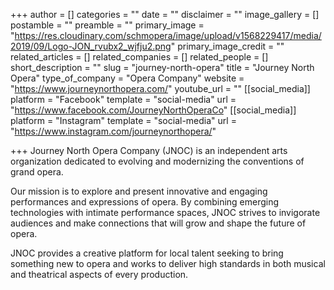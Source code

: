 +++
author = []
categories = ""
date = ""
disclaimer = ""
image_gallery = []
postamble = ""
preamble = ""
primary_image = "https://res.cloudinary.com/schmopera/image/upload/v1568229417/media/2019/09/Logo-JON_rvubx2_wjfju2.png"
primary_image_credit = ""
related_articles = []
related_companies = []
related_people = []
short_description = ""
slug = "journey-north-opera"
title = "Journey North Opera"
type_of_company = "Opera Company"
website = "https://www.journeynorthopera.com/"
youtube_url = ""
[[social_media]]
platform = "Facebook"
template = "social-media"
url = "https://www.facebook.com/JourneyNorthOperaCo"
[[social_media]]
platform = "Instagram"
template = "social-media"
url = "https://www.instagram.com/journeynorthopera/"

+++
Journey North Opera Company (JNOC) is an independent arts organization dedicated to evolving and modernizing the conventions of grand opera.

Our mission is to explore and present innovative and engaging performances and expressions of opera. By combining emerging technologies with intimate performance spaces, JNOC strives to invigorate audiences and make connections that will grow and shape the future of opera.

JNOC provides a creative platform for local talent seeking to bring something new to opera and works to deliver high standards in both musical and theatrical aspects of every production.